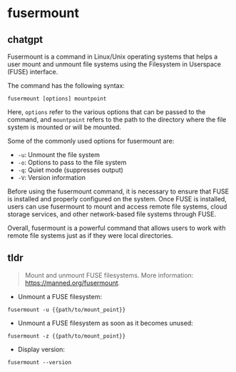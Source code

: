 # fusermount 
## chatgpt 
Fusermount is a command in Linux/Unix operating systems that helps a user mount and unmount file systems using the Filesystem in Userspace (FUSE) interface.

The command has the following syntax: 

```
fusermount [options] mountpoint
```

Here, `options` refer to the various options that can be passed to the command, and `mountpoint` refers to the path to the directory where the file system is mounted or will be mounted.

Some of the commonly used options for fusermount are:

- `-u`: Unmount the file system
- `-o`: Options to pass to the file system
- `-q`: Quiet mode (suppresses output)
- `-V`: Version information

Before using the fusermount command, it is necessary to ensure that FUSE is installed and properly configured on the system. Once FUSE is installed, users can use fusermount to mount and access remote file systems, cloud storage services, and other network-based file systems through FUSE.

Overall, fusermount is a powerful command that allows users to work with remote file systems just as if they were local directories. 

## tldr 
 
> Mount and unmount FUSE filesystems.
> More information: <https://manned.org/fusermount>.

- Unmount a FUSE filesystem:

`fusermount -u {{path/to/mount_point}}`

- Unmount a FUSE filesystem as soon as it becomes unused:

`fusermount -z {{path/to/mount_point}}`

- Display version:

`fusermount --version`
